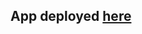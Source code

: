 ## App deployed [here](https://tut-metaversus-framer-motion-tailwind-nextjs13-aaddrh35c.vercel.app)
